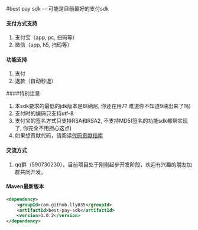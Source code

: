 #best pay sdk -- 可能是目前最好的支付sdk
#### 支付方式支持
1. 支付宝（app, pc, 扫码等）
2. 微信（app, h5, 扫码等）

#### 功能支持
1. 支付
2. 退款（自动秒退）

####特别注意
1. 本sdk要求的最低的jdk版本是8(纳尼, 你还在用7? 难道你不知道9块出来了吗)
2. 支付时的编码只支持utf-8
3. 支付宝的签名方式只支持RSA和RSA2, 不支持MD5(签名的功能sdk都帮实现了, 你完全不用担心这点)
4. 如果想贡献代码，请阅读[代码贡献指南](https://github.com/lly835/best-pay-sdk/blob/master/CONTRIBUTION.md)

#### 交流方式
1. qq群（590730230）。目前项目处于刚刚起步开发阶段，欢迎有兴趣的朋友加群共同开发。


#### Maven最新版本
```xml
<dependency>
    <groupId>com.github.lly835</groupId>
    <artifactId>best-pay-sdk</artifactId>
    <version>1.0.2</version>
</dependency>
```
